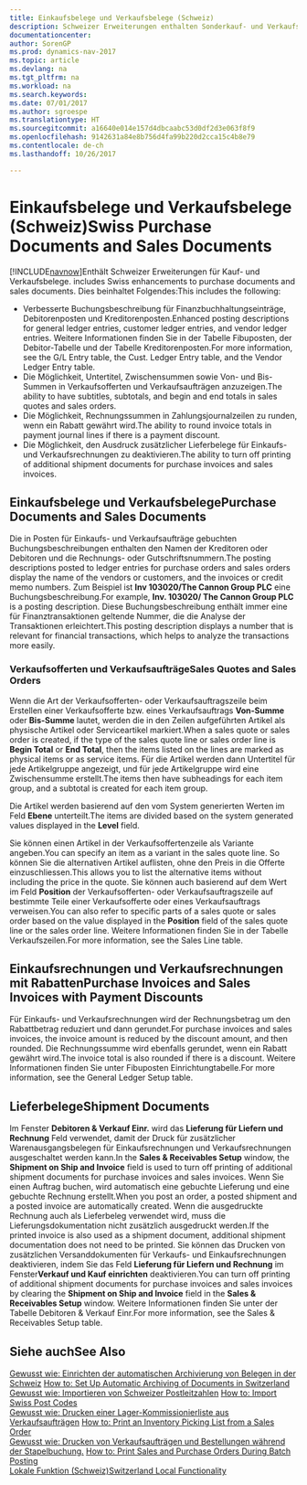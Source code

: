 ```yaml
---
title: Einkaufsbelege und Verkaufsbelege (Schweiz)
description: Schweizer Erweiterungen enthalten Sonderkauf- und Verkaufsbelegfunktionen.
documentationcenter: 
author: SorenGP
ms.prod: dynamics-nav-2017
ms.topic: article
ms.devlang: na
ms.tgt_pltfrm: na
ms.workload: na
ms.search.keywords: 
ms.date: 07/01/2017
ms.author: sgroespe
ms.translationtype: HT
ms.sourcegitcommit: a16640e014e157d4dbcaabc53d0df2d3e063f8f9
ms.openlocfilehash: 9142631a84e8b756d4fa99b220d2cca15c4b8e79
ms.contentlocale: de-ch
ms.lasthandoff: 10/26/2017

---
```

# <a name="swiss-purchase-documents-and-sales-documents"></a><span data-ttu-id="7fc33-103">Einkaufsbelege und Verkaufsbelege (Schweiz)</span><span class="sxs-lookup"><span data-stu-id="7fc33-103">Swiss Purchase Documents and Sales Documents</span></span>
[!INCLUDE[navnow](../../includes/navnow_md.md)]<span data-ttu-id="7fc33-104">Enthält Schweizer Erweiterungen für Kauf- und Verkaufsbelege.</span><span class="sxs-lookup"><span data-stu-id="7fc33-104"> includes Swiss enhancements to purchase documents and sales documents.</span></span> <span data-ttu-id="7fc33-105">Dies beinhaltet Folgendes:</span><span class="sxs-lookup"><span data-stu-id="7fc33-105">This includes the following:</span></span>  

- <span data-ttu-id="7fc33-106">Verbesserte Buchungsbeschreibung für Finanzbuchhaltungseinträge, Debitorenposten und Kreditorenposten.</span><span class="sxs-lookup"><span data-stu-id="7fc33-106">Enhanced posting descriptions for general ledger entries, customer ledger entries, and vendor ledger entries.</span></span> <span data-ttu-id="7fc33-107">Weitere Informationen finden Sie in der Tabelle Fibuposten, der Debitor-Tabelle und der Tabelle Kreditorenposten.</span><span class="sxs-lookup"><span data-stu-id="7fc33-107">For more information, see the G/L Entry table, the Cust. Ledger Entry table, and the Vendor Ledger Entry table.</span></span>  
- <span data-ttu-id="7fc33-108">Die Möglichkeit, Untertitel, Zwischensummen sowie Von- und Bis-Summen in Verkaufsofferten und Verkaufsaufträgen anzuzeigen.</span><span class="sxs-lookup"><span data-stu-id="7fc33-108">The ability to have subtitles, subtotals, and begin and end totals in sales quotes and sales orders.</span></span>  
- <span data-ttu-id="7fc33-109">Die Möglichkeit, Rechnungssummen in Zahlungsjournalzeilen zu runden, wenn ein Rabatt gewährt wird.</span><span class="sxs-lookup"><span data-stu-id="7fc33-109">The ability to round invoice totals in payment journal lines if there is a payment discount.</span></span>  
- <span data-ttu-id="7fc33-110">Die Möglichkeit, den Ausdruck zusätzlicher Lieferbelege für Einkaufs- und Verkaufsrechnungen zu deaktivieren.</span><span class="sxs-lookup"><span data-stu-id="7fc33-110">The ability to turn off printing of additional shipment documents for purchase invoices and sales invoices.</span></span>  

## <a name="purchase-documents-and-sales-documents"></a><span data-ttu-id="7fc33-111">Einkaufsbelege und Verkaufsbelege</span><span class="sxs-lookup"><span data-stu-id="7fc33-111">Purchase Documents and Sales Documents</span></span>  
<span data-ttu-id="7fc33-112">Die in Posten für Einkaufs- und Verkaufsaufträge gebuchten Buchungsbeschreibungen enthalten den Namen der Kreditoren oder Debitoren und die Rechnungs- oder Gutschriftsnummern.</span><span class="sxs-lookup"><span data-stu-id="7fc33-112">The posting descriptions posted to ledger entries for purchase orders and sales orders display the name of the vendors or customers, and the invoices or credit memo numbers.</span></span> <span data-ttu-id="7fc33-113">Zum Beispiel ist **Inv 103020/The Cannon Group PLC** eine Buchungsbeschreibung.</span><span class="sxs-lookup"><span data-stu-id="7fc33-113">For example, **Inv. 103020/ The Cannon Group PLC** is a posting description.</span></span> <span data-ttu-id="7fc33-114">Diese Buchungsbeschreibung enthält immer eine für Finanztransaktionen geltende Nummer, die die Analyse der Transaktionen erleichtert.</span><span class="sxs-lookup"><span data-stu-id="7fc33-114">This posting description displays a number that is relevant for financial transactions, which helps to analyze the transactions more easily.</span></span>  

### <a name="sales-quotes-and-sales-orders"></a><span data-ttu-id="7fc33-115">Verkaufsofferten und Verkaufsaufträge</span><span class="sxs-lookup"><span data-stu-id="7fc33-115">Sales Quotes and Sales Orders</span></span>  
<span data-ttu-id="7fc33-116">Wenn die Art der Verkaufsofferten- oder Verkaufsauftragszeile beim Erstellen einer Verkaufsofferte bzw. eines Verkaufsauftrags **Von-Summe** oder **Bis-Summe** lautet, werden die in den Zeilen aufgeführten Artikel als physische Artikel oder Serviceartikel markiert.</span><span class="sxs-lookup"><span data-stu-id="7fc33-116">When a sales quote or sales order is created, if the type of the sales quote line or sales order line is **Begin Total** or **End Total**, then the items listed on the lines are marked as physical items or as service items.</span></span> <span data-ttu-id="7fc33-117">Für die Artikel werden dann Untertitel für jede Artikelgruppe angezeigt, und für jede Artikelgruppe wird eine Zwischensumme erstellt.</span><span class="sxs-lookup"><span data-stu-id="7fc33-117">The items then have subheadings for each item group, and a subtotal is created for each item group.</span></span>  

<span data-ttu-id="7fc33-118">Die Artikel werden basierend auf den vom System generierten Werten im Feld **Ebene** unterteilt.</span><span class="sxs-lookup"><span data-stu-id="7fc33-118">The items are divided based on the system generated values displayed in the **Level** field.</span></span>  

<span data-ttu-id="7fc33-119">Sie können einen Artikel in der Verkaufsoffertenzeile als Variante angeben.</span><span class="sxs-lookup"><span data-stu-id="7fc33-119">You can specify an item as a variant in the sales quote line.</span></span> <span data-ttu-id="7fc33-120">So können Sie die alternativen Artikel auflisten, ohne den Preis in die Offerte einzuschliessen.</span><span class="sxs-lookup"><span data-stu-id="7fc33-120">This allows you to list the alternative items without including the price in the quote.</span></span> <span data-ttu-id="7fc33-121">Sie können auch basierend auf dem Wert im Feld **Position** der Verkaufsofferten- oder Verkaufsauftragszeile auf bestimmte Teile einer Verkaufsofferte oder eines Verkaufsauftrags verweisen.</span><span class="sxs-lookup"><span data-stu-id="7fc33-121">You can also refer to specific parts of a sales quote or sales order based on the value displayed in the **Position** field of the sales quote line or the sales order line.</span></span> <span data-ttu-id="7fc33-122">Weitere Informationen finden Sie in der Tabelle Verkaufszeilen.</span><span class="sxs-lookup"><span data-stu-id="7fc33-122">For more information, see the Sales Line table.</span></span>  

## <a name="purchase-invoices-and-sales-invoices-with-payment-discounts"></a><span data-ttu-id="7fc33-123">Einkaufsrechnungen und Verkaufsrechnungen mit Rabatten</span><span class="sxs-lookup"><span data-stu-id="7fc33-123">Purchase Invoices and Sales Invoices with Payment Discounts</span></span>  
<span data-ttu-id="7fc33-124">Für Einkaufs- und Verkaufsrechnungen wird der Rechnungsbetrag um den Rabattbetrag reduziert und dann gerundet.</span><span class="sxs-lookup"><span data-stu-id="7fc33-124">For purchase invoices and sales invoices, the invoice amount is reduced by the discount amount, and then rounded.</span></span> <span data-ttu-id="7fc33-125">Die Rechnungssumme wird ebenfalls gerundet, wenn ein Rabatt gewährt wird.</span><span class="sxs-lookup"><span data-stu-id="7fc33-125">The invoice total is also rounded if there is a discount.</span></span> <span data-ttu-id="7fc33-126">Weitere Informationen finden Sie unter Fibuposten Einrichtungtabelle.</span><span class="sxs-lookup"><span data-stu-id="7fc33-126">For more information, see the General Ledger Setup table.</span></span>  

## <a name="shipment-documents"></a><span data-ttu-id="7fc33-127">Lieferbelege</span><span class="sxs-lookup"><span data-stu-id="7fc33-127">Shipment Documents</span></span>  
<span data-ttu-id="7fc33-128">Im Fenster **Debitoren & Verkauf Einr.** wird das **Lieferung für Liefern und Rechnung** Feld verwendet, damit der Druck für zusätzlicher Warenausgangsbelegen für Einkaufsrechnungen und Verkaufsrechnungen ausgeschaltet werden kann.</span><span class="sxs-lookup"><span data-stu-id="7fc33-128">In the **Sales & Receivables Setup** window, the **Shipment on Ship and Invoice** field is used to turn off printing of additional shipment documents for purchase invoices and sales invoices.</span></span> <span data-ttu-id="7fc33-129">Wenn Sie einen Auftrag buchen, wird automatisch eine gebuchte Lieferung und eine gebuchte Rechnung erstellt.</span><span class="sxs-lookup"><span data-stu-id="7fc33-129">When you post an order, a posted shipment and a posted invoice are automatically created.</span></span> <span data-ttu-id="7fc33-130">Wenn die ausgedruckte Rechnung auch als Lieferbeleg verwendet wird, muss die Lieferungsdokumentation nicht zusätzlich ausgedruckt werden.</span><span class="sxs-lookup"><span data-stu-id="7fc33-130">If the printed invoice is also used as a shipment document, additional shipment documentation does not need to be printed.</span></span> <span data-ttu-id="7fc33-131">Sie können das Drucken von zusätzlichen Versanddokumenten für Verkaufs- und Einkaufsrechnungen deaktivieren, indem Sie das Feld **Lieferung für Liefern und Rechnung** im Fenster**Verkauf und Kauf einrichten** deaktivieren.</span><span class="sxs-lookup"><span data-stu-id="7fc33-131">You can turn off printing of additional shipment documents for purchase invoices and sales invoices by clearing the **Shipment on Ship and Invoice** field in the **Sales & Receivables Setup** window.</span></span> <span data-ttu-id="7fc33-132">Weitere Informationen finden Sie unter der Tabelle Debitoren & Verkauf Einr.</span><span class="sxs-lookup"><span data-stu-id="7fc33-132">For more information, see the Sales & Receivables Setup table.</span></span>  

## <a name="see-also"></a><span data-ttu-id="7fc33-133">Siehe auch</span><span class="sxs-lookup"><span data-stu-id="7fc33-133">See Also</span></span>  
 <span data-ttu-id="7fc33-134">[Gewusst wie: Einrichten der automatischen Archivierung von Belegen in der Schweiz](how-to-set-up-automatic-archiving-of-documents-in-switzerland.md) </span><span class="sxs-lookup"><span data-stu-id="7fc33-134">[How to: Set Up Automatic Archiving of Documents in Switzerland](how-to-set-up-automatic-archiving-of-documents-in-switzerland.md) </span></span>  
 <span data-ttu-id="7fc33-135">[Gewusst wie: Importieren von Schweizer Postleitzahlen](how-to-import-swiss-post-codes.md) </span><span class="sxs-lookup"><span data-stu-id="7fc33-135">[How to: Import Swiss Post Codes](how-to-import-swiss-post-codes.md) </span></span>  
 <span data-ttu-id="7fc33-136">[Gewusst wie: Drucken einer Lager-Kommissionierliste aus Verkaufsaufträgen](how-to-print-an-inventory-picking-list-from-a-sales-order.md) </span><span class="sxs-lookup"><span data-stu-id="7fc33-136">[How to: Print an Inventory Picking List from a Sales Order](how-to-print-an-inventory-picking-list-from-a-sales-order.md) </span></span>  
 <span data-ttu-id="7fc33-137">[Gewusst wie: Drucken von Verkaufsaufträgen und Bestellungen während der Stapelbuchung.](how-to-print-sales-and-purchase-orders-during-batch-posting.md) </span><span class="sxs-lookup"><span data-stu-id="7fc33-137">[How to: Print Sales and Purchase Orders During Batch Posting](how-to-print-sales-and-purchase-orders-during-batch-posting.md) </span></span>  
 [<span data-ttu-id="7fc33-138">Lokale Funktion (Schweiz)</span><span class="sxs-lookup"><span data-stu-id="7fc33-138">Switzerland Local Functionality</span></span>](switzerland-local-functionality.md)

